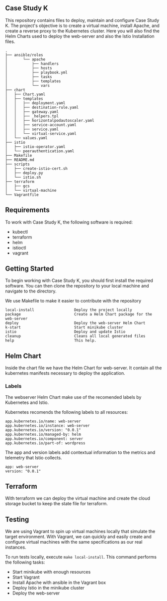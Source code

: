 ## Case Study K

This repository contains files to deploy, maintain and configure Case Study K. 
The project's objective is to create a virtual machine, install Apache, and create a reverse proxy to the Kubernetes cluster.
Here you will also find the Helm Charts used to deploy the web-server and also the Istio Installation files.

```
.
├── ansible/roles
│       └── apache
│           ├── handlers
│           ├── hosts
│           ├── playbook.yml
│           ├── tasks
│           ├── templates
│           └── vars
├── chart
│   ├── Chart.yaml
│   ├── templates
│   │   ├── deployment.yaml
│   │   ├── destination-rule.yaml
│   │   ├── gateway.yaml
│   │   ├── _helpers.tpl
│   │   ├── horizontalpodautoscaler.yaml
│   │   ├── service-account.yaml
│   │   ├── service.yaml
│   │   └── virtual-service.yaml
│   └── values.yaml
├── istio
│   ├── istio-operator.yaml
│   └── peerauthentication.yaml
├── Makefile
├── README.md
├── scripts
│   ├── create-istio-cert.sh
│   ├── deploy.py
│   └── istio.sh
├── terraform
│   ├── gcs
│   └── virtual-machine
└── Vagrantfile
```

## Requirements

To work with Case Study K, the following software is required:

* kubectl
* terraform
* helm
* istioctl
* vagrant


## Getting Started

To begin working with Case Study K, you should first install the required software.
You can then clone the repository to your local machine and navigate to the directory.

We use Makefile to make it easier to contribute with the repository
```
local-install                  Deploy the project locally
package                        Create a Helm Chart package for the web-server
deploy                         Deploy the web-server Helm Chart
k-start                        Start minikube cluster
istio                          Deploy and update Istio
cleanup                        Cleans all local generated files
help                           This help.
```

## Helm Chart

Inside the chart file we have the Helm Chart for web-server.
It contain all the kubernetes manifests necessary to deploy the application.

### Labels

The webserver Helm Chart make use of the recomended labels by Kubernetes and Istio.


Kubernetes recomends the following labels to all resources:
```
app.kubernetes.io/name: web-server
app.kubernetes.io/instance: web-server
app.kubernetes.io/version: "0.0.1"
app.kubernetes.io/managed-by: helm
app.kubernetes.io/component: server
app.kubernetes.io/part-of: wordpress

```

The app and version labels add contextual information to the metrics and telemetry that Istio collects.
```
app: web-server
version: "0.0.1"
```

## Terraform

With terraform we can deploy the virtual machine and create the cloud storage bucket to keep the state file for terraform.


## Testing

We are using Vagrant to spin up virtual machines locally that simulate the target environment.
With Vagrant, we can quickly and easily create and configure virtual machines with the same specifications as our real instances.

To run tests locally, execute `make local-install`. This command performs the following tasks:

* Start minikube with enough resources
* Start Vagrant
* Install Apache with ansible in the Vagrant box
* Deploy Istio in the minikube cluster
* Deploy the web-server


